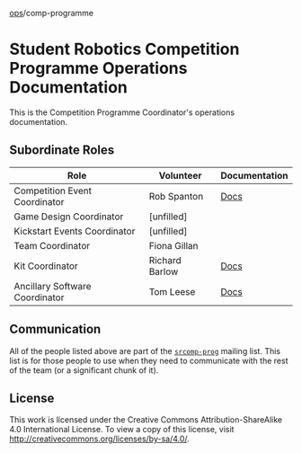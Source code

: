 [ops](https://bitbucket.org/srobo/ops-manual/wiki/Home)/comp-programme
# Student Robotics Competition Programme Operations Documentation

This is the Competition Programme Coordinator's operations
documentation.

## Subordinate Roles

Role | Volunteer | Documentation
-----|-----------|--------------
Competition Event Coordinator | Rob Spanton | [Docs](https://bitbucket.org/rspanton/sr-event-coord/wiki/Home)
Game Design Coordinator | [unfilled]
Kickstart Events Coordinator | [unfilled]
Team Coordinator | Fiona Gillan
Kit Coordinator | Richard Barlow | [Docs](https://bitbucket.org/richardbarlow/sr-kit-coord/wiki/Home)
Ancillary Software Coordinator | Tom Leese | [Docs](https://github.com/thomasleese/sr-ancillary-software-coordinator/wiki)

## Communication

All of the people listed above are part of the [`srcomp-prog`](https://groups.google.com/forum/#!forum/srcomp-prog) mailing list.  This list is for those people to use when they need to communicate with the rest of the team (or a significant chunk of it).

## License

This work is licensed under the Creative Commons
Attribution-ShareAlike 4.0 International License. To view a copy of
this license, visit http://creativecommons.org/licenses/by-sa/4.0/.
